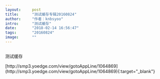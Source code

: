 ```yaml
---
layout:     post
title:      "测试缓存专辑20160824"
author:     "作者：knbsyoo"
intro:      "测试缓存"
date:       "2018-02-14 16:56:47"
tags:       "20160824"
image:      ""
---
```

<div style="text-align: center">
<p><img src=""/></p>
</div>
<p class="post-meta">
<span>测试缓存</span>
</p>
[http://smp3.yoedge.com/view/gotoAppLine/1064869](http://smp3.yoedge.com/view/gotoAppLine/1064869){:target="_blank"}


